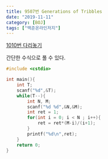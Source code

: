 ```yaml
---
title: 9507번 Generations of Tribbles
date: "2019-11-11"
category: [BOJ]
tags: ["백준온라인저지"]
---
```


[1010번 다리놓기](https://www.acmicpc.net/problem/1010)

간단한 수식으로 풀 수 있다.

```cpp
#include <cstdio>

int main(){
	int T;
	scanf("%d",&T);
	while(T--){
		int N, M;
		scanf("%d %d",&N,&M);
		int ret = 1;
		for(int i = 0; i < N ; i++){
			ret = ret*(M-i)/(i+1);
		}
		printf("%d\n",ret);
	}
	return 0;
}
```
